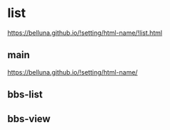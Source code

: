 # list

https://belluna.github.io/!setting/html-name/!list.html

## main

https://belluna.github.io/!setting/html-name/

## bbs-list

## bbs-view
